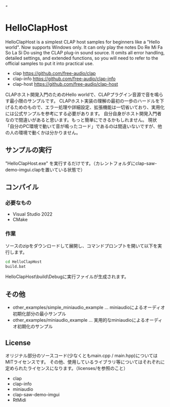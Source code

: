 *"*

# HelloClapHost

HelloClapHost is a simplest CLAP host samples for beginners like a "Hello world". Now supports Windows only.
It can only play the notes Do Re Mi Fa So La Si Do using the CLAP plug-in sound source.
It omits all error handling, detailed settings, and extended functions, so you will need to refer to the official samples to put it into practical use.

* clap https://github.com/free-audio/clap
* clap-info https://github.com/free-audio/clap-info
* clap-host https://github.com/free-audio/clap-host

CLAPホスト開発入門のためのHello worldで、CLAPプラグイン音源で音を鳴らす最小限のサンプルです。
CLAPホスト実装の理解の最初の一歩のハードルを下げるためのもので、エラー処理や詳細設定、拡張機能は一切省いており、実用化には公式サンプルを参考にする必要があります。
自分自身がホスト開発入門者なので間違いがあると思います。もっと簡単にできるかもしれません。
現状「自分のPC環境で動いて音が鳴ったコード」であるのは間違いないですが、他の人の環境で動くかは分かりません。


## サンプルの実行

"HelloClapHost.exe" を実行するだけです。（カレントフォルダにclap-saw-demo-imgui.clapを置いている状態で）

## コンパイル

### 必要なもの
* Visual Studio 2022
* CMake

### 作業
ソースのzipをダウンロードして展開し、コマンドプロンプトを開いて以下を実行します。

```bash
cd HelloClapHost
build.bat
```

HelloClapHost\build\Debugに実行ファイルが生成されます。


## その他

* other_examples/simple_miniaudio_example ... miniaudioによるオーディオ初期化部分の最小サンプル
* other_examples/miniaudio_example ... 実用的なminiaudioによるオーディオ初期化のサンプル


## License
オリジナル部分のソースコード(少なくともmain.cpp / main.hpp)についてはMITライセンスです。
その他、使用しているライブラリ等についてはそれぞれに定められたライセンスになります。（licenses/を参照のこと）
* clap
* clap-info
* miniaudio
* clap-saw-demo-imgui
* RtMidi